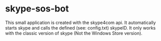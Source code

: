 # skype-sos-bot
This small application is created with the skype4com api. It automatically starts skype and calls the defined (see: config.txt) skypeID. It only works with the classic version of skype (Not the Windows Store version).
